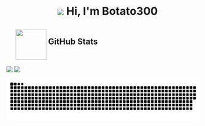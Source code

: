 <div id="user-content-toc">
  <ul align="center" style="list-style: none;">
    <summary>
      <h1>
        <img width="80" src="https://github.com/user-attachments/assets/5822ebf6-7b11-4166-b760-36f91daccc8e">
        Hi, I'm Botato300  
      </h1>
    </summary>
  </ul>
</div>

<div id="user-content-toc">
  <ul style="list-style: none;">
    <summary>
      <h2>
        <img align="middle" src="https://github.com/user-attachments/assets/f3475901-4068-4f59-86e1-405c7a38748c" width="80" height="80"> 
        GitHub Stats
      </h2>
    </summary>
  </ul>
</div>

<p>
  <img height="200" src="https://github-readme-stats.vercel.app/api/top-langs/?username=botato300&hide_progress=true&theme=onedark&hide_border=true&include_all_commits=true&count_private=true"> 
  <img height="200" src="https://nirzak-streak-stats.vercel.app?user=botato300&theme=onedark&hide_border=true&border_radius=10&card_width=540&hide_longest_streak=true">
</p>

<picture>
  <source media="(prefers-color-scheme: dark)" srcset="https://github.com/Botato300/Botato300/blob/output/snake-dark.svg" />
  <source media="(prefers-color-scheme: light)" srcset="https://github.com/Botato300/Botato300/blob/output/snake.svg" />
  <img alt="Gráficos de contribuciones hechas durante el año" src="https://github.com/Botato300/Botato300/blob/output/snake.svg" />
</picture>
